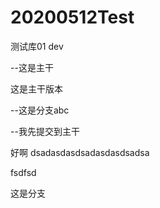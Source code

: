 # 20200512Test
测试库01
dev

--这是主干



这是主干版本

--这是分支abc


--我先提交到主干


好啊
dsadasdasdsadasdasdsadsa

fsdfsd




这是分支


